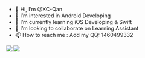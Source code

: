 - 👋 Hi, I’m @XC-Qan
- 👀 I’m interested in Android Developing
- 🌱 I’m currently learning iOS Developing & Swift
- 💞️ I’m looking to collaborate on Learning Assistant
- 📫 How to reach me : Add my QQ: 1460499332

<!---
XC-Qan/XC-Qan is a ✨ special ✨ repository because its `README.md` (this file) appears on your GitHub profile.
You can click the Preview link to take a look at your changes.
--->

<a href="https://github.com/XC-Qan">
  <img align="left" src="https://github-readme-stats.vercel.app/api?username=XC-Qan" />
</a>
<a href="https://github.com/XC-Qan">
  <img align="left" src="https://github-readme-stats.vercel.app/api/top-langs/?username=XC-Qan" />
</a>
